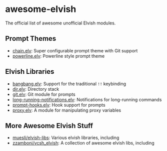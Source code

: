 # awesome-elvish

The official list of awesome unofficial Elvish modules.

## Prompt Themes
  * [chain.elv](https://github.com/zzamboni/vcsh_elvish/blob/master/.elvish/lib/theme/chain.elv): Super configurable prompt theme with Git support
  * [powerline.elv](https://github.com/muesli/elvish-libs/blob/master/theme/powerline.elv): Powerline style prompt theme

## Elvish Libraries
  * [bangbang.elv](https://github.com/zzamboni/vcsh_elvish/blob/master/.elvish/lib/bang-bang.elv): Support for the traditional `!!` keybinding
  * [dir.elv](https://github.com/zzamboni/vcsh_elvish/blob/master/.elvish/lib/dir.elv): Directory stack
  * [git.elv](https://github.com/muesli/elvish-libs/blob/master/git.elv): Git module for prompts
  * [long-running-notifications.elv](https://github.com/zzamboni/vcsh_elvish/blob/master/.elvish/lib/long-running-notifications.elv): Notifications for long-running commands
  * [prompt-hooks.elv](https://github.com/zzamboni/vcsh_elvish/blob/master/.elvish/lib/prompt_hooks.elv): Hook support for prompts
  * [proxy.elv](https://github.com/zzamboni/vcsh_elvish/blob/master/.elvish/lib/proxy.elv): A module for manipulating proxy variables

## More Awesome Elvish Stuff
  * [muesli/elvish-libs](https://github.com/muesli/elvish-libs): Various elvish libraries, including
  * [zzamboni/vcsh_elvish](https://github.com/zzamboni/vcsh_elvish): A collection of awesome elvish libs, including
